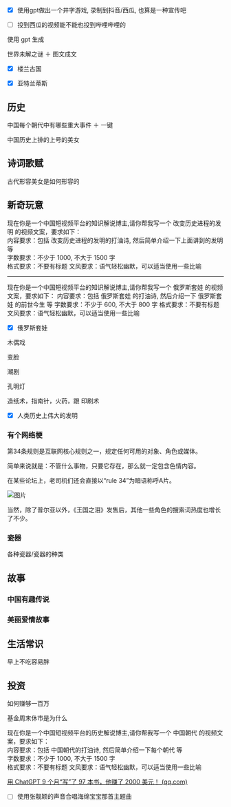 - [x] 使用gpt做出一个井字游戏, 录制到抖音/西瓜, 也算是一种宣传吧

- [ ] 投到西瓜的视频能不能也投到哔哩哔哩的

使用 gpt 生成

世界未解之谜 ＋ 图文成文

- [x] 楼兰古国

- [x] 亚特兰蒂斯

## 历史

中国每个朝代中有哪些重大事件 ＋ 一键

中国历史上排的上号的美女

## 诗词歌赋

古代形容美女是如何形容的

## 新奇玩意

现在你是一个中国短视频平台的知识解说博主,请你帮我写一个 改变历史进程的发明 的视频文案，要求如下：  
内容要求：包括 改变历史进程的发明的打油诗, 然后简单介绍一下上面讲到的发明 等  
字数要求：不少于 1000, 不大于 1500 字  
格式要求：不要有标题 
文风要求：语气轻松幽默，可以适当使用一些比喻

---

现在你是一个中国短视频平台的知识解说博主,请你帮我写一个 俄罗斯套娃 的视频文案，要求如下： 
内容要求：包括 俄罗斯套娃 的打油诗, 然后介绍一下 俄罗斯套娃 的前世今生 等 
字数要求：不少于 600, 不大于 800 字 
格式要求：不要有标题 
文风要求：语气轻松幽默，可以适当使用一些比喻

- [x] 俄罗斯套娃

木偶戏

变脸

潮剧

孔明灯

造纸术，指南针，火药，跟 印刷术

- [x] 人类历史上伟大的发明

### 有个网络梗

第34条规则是互联网核心规则之一，规定任何可用的对象、角色或媒体。

简单来说就是：不管什么事物，只要它存在，那么就一定包含色情内容。

在某些论坛上，老司机们还会直接以“rule 34”为暗语称呼A片。

![图片](https://mmbiz.qpic.cn/mmbiz_png/D1XlU0QfU3GD5p6FzQgzTvC7cl5lfLHVQS8dhv23BItAMj39KQHtXjBInibgziav0ibBxoj7pRKFKr8RGlA5qz3icw/640?wx_fmt=png&tp=wxpic&wxfrom=5&wx_lazy=1&wx_co=1)

当然，除了普尔亚以外，《王国之泪》发售后，其他一些角色的搜索词热度也增长了不少。

### 瓷器

各种瓷器/瓷器的种类

## 故事

### 中国有趣传说

### 美丽爱情故事

## 生活常识

早上不吃容易胖

## 投资

如何赚够一百万

基金周末休市是为什么

现在你是一个中国短视频平台的历史解说博主,请你帮我写一个 中国朝代 的视频文案，要求如下：  
内容要求：包括 中国朝代的打油诗, 然后简单介绍一下每个朝代 等  
字数要求：不少于 1000, 不大于 1500 字  
格式要求：不要有标题 
文风要求：语气轻松幽默，可以适当使用一些比喻

[用 ChatGPT 9 个月“写”了 97 本书，他赚了 2000 美元！ (qq.com)](https://mp.weixin.qq.com/s/-vdMmQoPFtDLTL6wc358-Q)



- [ ]  使用张靓颖的声音合唱海绵宝宝那首主题曲
